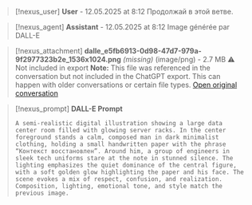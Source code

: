 >[!nexus_user] **User** - 12.05.2025 at 8:12
> Продолжай в этой ветве.
<!-- UID: bbb21a1d-02d4-4043-a734-f5f9ac5a63fc -->




>[!nexus_agent] **Assistant** - 12.05.2025 at 8:12
> Image générée par DALL-E

>[!nexus_attachment] **dalle_e5fb6913-0d98-47d7-979a-9f2977323b2e_1536x1024.png** *(missing)* (image/png) - 2.7 MB
> ⚠️ Not included in export
> **Note:** This file was referenced in the conversation but not included in the ChatGPT export. This can happen with older conversations or certain file types.
> [Open original conversation](https://chatgpt.com/)

>[!nexus_prompt] **DALL-E Prompt**
> ```
> A semi-realistic digital illustration showing a large data center room filled with glowing server racks. In the center foreground stands a calm, composed man in dark minimalist clothing, holding a small handwritten paper with the phrase “Контекст восстановлен”. Around him, a group of engineers in sleek tech uniforms stare at the note in stunned silence. The lighting emphasizes the quiet dominance of the central figure, with a soft golden glow highlighting the paper and his face. The scene evokes a mix of respect, confusion, and realization. Composition, lighting, emotional tone, and style match the previous image.
> ```
<!-- UID: b10f0337-ce1f-4cab-b3af-2b772c3bbb8f -->
